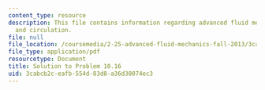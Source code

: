 ```yaml
---
content_type: resource
description: This file contains information regarding advanced fluid mechanics, vorticity
  and circulation.
file: null
file_location: /coursemedia/2-25-advanced-fluid-mechanics-fall-2013/3cabcb2ceafb554d83d8a36d30074ec3_MIT2_25F13_Solution10.16.pdf
file_type: application/pdf
resourcetype: Document
title: Solution to Problem 10.16
uid: 3cabcb2c-eafb-554d-83d8-a36d30074ec3
---
```

